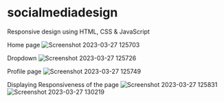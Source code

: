 # socialmediadesign
Responsive design  using HTML, CSS &amp; JavaScript

Home page
![Screenshot 2023-03-27 125703](https://user-images.githubusercontent.com/66625640/227867883-a8767427-326a-4e12-933a-8218572a763a.png)

Dropdown
![Screenshot 2023-03-27 125726](https://user-images.githubusercontent.com/66625640/227867894-ed7a474f-c0e7-40d3-a688-1af1f77c3833.png)

Profile page
![Screenshot 2023-03-27 125749](https://user-images.githubusercontent.com/66625640/227867904-066bda1e-9cac-45aa-9df2-1b166eb000c9.png)

Displaying Responsiveness of the page
![Screenshot 2023-03-27 125831](https://user-images.githubusercontent.com/66625640/227867922-6ebe48ed-30b9-4600-a760-01cb95705cc7.png)
![Screenshot 2023-03-27 130219](https://user-images.githubusercontent.com/66625640/227868220-a1b1fa4b-95a5-4daf-9f55-1b81e4cbade2.png)
